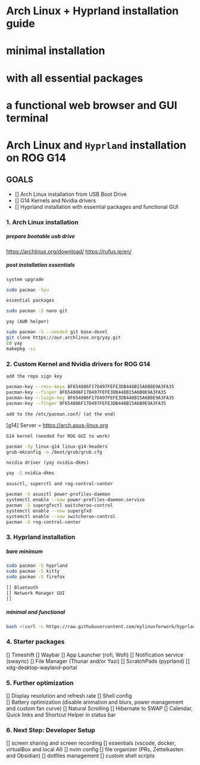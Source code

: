 # Arch Linux + Hyprland installation guide
# minimal installation
# with all essential packages 
# a functional web browser and GUI terminal 


# Arch Linux and `Hyprland` installation on ROG G14 

## GOALS 

- [] Arch Linux installation from USB Boot Drive 
- [] G14 Kernels and Nvidia drivers 
- [] Hyprland installation with essential packages and functional GUI

### 1. Arch Linux installation 


##### prepare bootable usb drive
https://archlinux.org/download/
https://rufus.ie/en/

##### post installation essentials 

    system upgrade
```bash 
sudo pacman -Syu
```
    essential packages 
```bash
sudo pacman -S nano git 
```
    yay (AUR helper) 
```bash 
sudo pacman -S --needed git base-devel
git clone https://aur.archlinux.org/yay.git
cd yay
makepkg -si
```
### 2. Custom Kernel and Nvidia drivers for ROG G14 

    add the repo sign key 
```bash 
pacman-key --recv-keys 8F654886F17D497FEFE3DB448B15A6B0E9A3FA35
pacman-key --finger 8F654886F17D497FEFE3DB448B15A6B0E9A3FA35
pacman-key --lsign-key 8F654886F17D497FEFE3DB448B15A6B0E9A3FA35
pacman-key --finger 8F654886F17D497FEFE3DB448B15A6B0E9A3FA35
```
    add to the /etc/pacman.conf/ (at the end)

[g14]
Server = https://arch.asus-linux.org

    G14 kernel (needed for ROG GUI to work) 
```bash
pacman -Sy linux-g14 linux-g14-headers
grub-mkconfig -o /boot/grub/grub.cfg

```
    nvidia driver (yay nvidia-dkms)
```bash
yay -S nvidia-dkms
```
    asusctl, superctl and rog-control-center 

```bash
pacman -S asusctl power-profiles-daemon
systemctl enable --now power-profiles-daemon.service
pacman -S supergfxctl switcheroo-control
systemctl enable --now supergfxd
systemctl enable --now switcheroo-control
pacman -S rog-control-center
```

### 3. Hyprland installation 

##### bare minimum
```bash
sudo pacman -S hyprland 
sudo pacman -S kitty 
sudo pacman -S firefox

[] Bluetooth 
[] Network Manager GUI 
[] 
```
##### minimal and functional 
```bash
bash <(curl -s https://raw.githubusercontent.com/mylinuxforwork/hyprland-starter/main/setup.sh)
```

### 4. Starter packages 

[] Timeshift 
[] Waybar 
[] App Launcher (rofi, Wofi) 
[] Notification service (swaync)
[] File Manager (Thunar and/or Yazi)
[] ScratchPads (pyprland)
[] xdg-desktop-wayland-portal 

### 5. Further optimization 

[] Display resolution and refresh rate 
[] Shell config  
[] Battery optimization (disable animation and blurs, power management and custom fan curve)
[] Natural Scrolling
[] Hibernate to SWAP
[] Calendar, Quick links and Shortcut Helper in status bar 

### 6. Next Step: Developer Setup

[] screen sharing and screen recording 
[] essentials (vscode, docker, virtualBox and local AI)
[] nvim config 
[] file organizer (PRs, Zettelkasten and Obsidian)
[] dotfiles management 
[] custom shell scripts 

